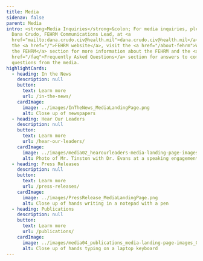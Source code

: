 ```yaml
---
title: Media
sidenav: false
parent: Media
intro: <strong>Media Inquiries</strong>&colon; For media inquiries, please email
  Dana Crudo, FEHRM Communications Lead, at <a
  href="mailto:dana.crudo.civ@health.mil">dana.crudo.civ@health.mil</a>. Here on
  the <a href="/">FEHRM website</a>, visit the <a href="/about-fehrm">What Is
  the FEHRM</a> section for more information about the FEHRM and the <a
  href="/faq">Frequently Asked Questions</a> section for answers to common
  questions from the media.
highlightCards:
  - heading: In the News
    description: null
    button:
      text: Learn more
      url: /in-the-news/
    cardImage:
      image: ../images/InTheNews_MediaLandingPage.png
      alt: Close up of newspapers
  - heading: Hear Our Leaders
    description: null
    button:
      text: Learn more
      url: /hear-our-leaders/
    cardImage:
      image: ../images/media02_hearourleaders-media-landing-page-images_011425.png
      alt: Photo of Mr. Tinston with Dr. Evans at a speaking engagement
  - heading: Press Releases
    description: null
    button:
      text: Learn more
      url: /press-releases/
    cardImage:
      image: ../images/PressRelease_MediaLandingPage.png
      alt: Close up of hands writing in a notepad with a pen
  - heading: Publications
    description: null
    button:
      text: Learn more
      url: /publications/
    cardImage:
      image: ../images/media04_publications_media-landing-page-images_012125.png
      alt: Close up of hands typing on a laptop keyboard
---
```

